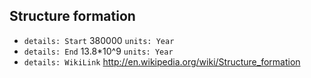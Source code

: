 ## Structure formation
+ ```details: Start``` 380000 ```units: Year```
+ ```details: End``` 13.8*10^9 ```units: Year```
+ ```details: WikiLink``` http://en.wikipedia.org/wiki/Structure_formation